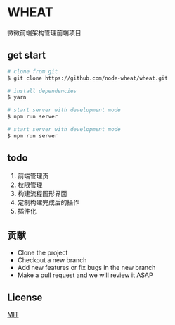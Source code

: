 # WHEAT
微微前端架构管理前端项目
## get start
```bash
# clone from git
$ git clone https://github.com/node-wheat/wheat.git

# install dependencies
$ yarn

# start server with development mode
$ npm run server

# start server with development mode
$ npm run server
```
## todo
1. 前端管理页
2. 权限管理
3. 构建流程图形界面
4. 定制构建完成后的操作
5. 插件化

## 贡献

* Clone the project
* Checkout a new branch
* Add new features or fix bugs in the new branch
* Make a pull request and we will review it ASAP

## License

[MIT](LICENSE.txt)